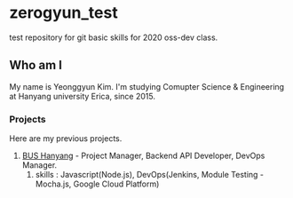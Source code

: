 # zerogyun_test
test repository for git basic skills for 2020 oss-dev class.

## Who am I
My name is Yeonggyun Kim.
I'm studying Comupter Science & Engineering at Hanyang university Erica, since 2015.

### Projects
Here are my previous projects.

1. [BUS Hanyang](https://github.com/BusHanyang/) - Project Manager, Backend API Developer, DevOps Manager.
   1.  skills : Javascript(Node.js), DevOps(Jenkins, Module Testing - Mocha.js, Google Cloud Platform)